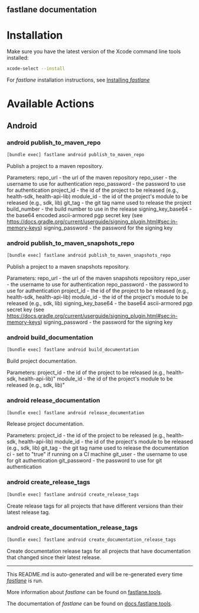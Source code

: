 fastlane documentation
----

# Installation

Make sure you have the latest version of the Xcode command line tools installed:

```sh
xcode-select --install
```

For _fastlane_ installation instructions, see [Installing _fastlane_](https://docs.fastlane.tools/#installing-fastlane)

# Available Actions

## Android

### android publish_to_maven_repo

```sh
[bundle exec] fastlane android publish_to_maven_repo
```

Publish a project to a maven repository.

Parameters:
  repo_url            - the url of the maven repository
  repo_user           - the username to use for authentication
  repo_password       - the password to use for authentication
  project_id          - the id of the project to be released (e.g., health-sdk, health-api-lib)
  module_id           - the id of the project's module to be released (e.g., sdk, lib)
  git_tag             - the git tag name used to release the project
  build_number        - the build number to use in the release
  signing_key_base64  - the base64 encoded ascii-armored pgp secret key (see https://docs.gradle.org/current/userguide/signing_plugin.html#sec:in-memory-keys)
  signing_password    - the password for the signing key


### android publish_to_maven_snapshots_repo

```sh
[bundle exec] fastlane android publish_to_maven_snapshots_repo
```

Publish a project to a maven snapshots repository.

Parameters:
  repo_url            - the url of the maven snapshots repository
  repo_user           - the username to use for authentication
  repo_password       - the password to use for authentication
  project_id          - the id of the project to be released (e.g., health-sdk, health-api-lib)
  module_id           - the id of the project's module to be released (e.g., sdk, lib)
  signing_key_base64  - the base64 ascii-armored pgp secret key (see https://docs.gradle.org/current/userguide/signing_plugin.html#sec:in-memory-keys)
  signing_password    - the password for the signing key


### android build_documentation

```sh
[bundle exec] fastlane android build_documentation
```

Build project documentation.

Parameters:
  project_id    - the id of the project to be released (e.g., health-sdk, health-api-lib)"
  module_id     - the id of the project's module to be released (e.g., sdk, lib)"


### android release_documentation

```sh
[bundle exec] fastlane android release_documentation
```

Release project documentation.

Parameters:
  project_id    - the id of the project to be released (e.g., health-sdk, health-api-lib)
  module_id     - the id of the project's module to be released (e.g., sdk, lib)
  git_tag       - the git tag name used to release the documentation
  ci            - set to "true" if running on a CI machine
  git_user     - the username to use for git authentication
  git_password - the password to use for git authentication


### android create_release_tags

```sh
[bundle exec] fastlane android create_release_tags
```

Create release tags for all projects that have different versions than their latest release tag.


### android create_documentation_release_tags

```sh
[bundle exec] fastlane android create_documentation_release_tags
```

Create documentation release tags for all projects that have documentation that changed since their latest release.


----

This README.md is auto-generated and will be re-generated every time [_fastlane_](https://fastlane.tools) is run.

More information about _fastlane_ can be found on [fastlane.tools](https://fastlane.tools).

The documentation of _fastlane_ can be found on [docs.fastlane.tools](https://docs.fastlane.tools).
